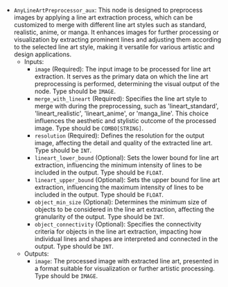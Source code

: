 - `AnyLineArtPreprocessor_aux`: This node is designed to preprocess images by applying a line art extraction process, which can be customized to merge with different line art styles such as standard, realistic, anime, or manga. It enhances images for further processing or visualization by extracting prominent lines and adjusting them according to the selected line art style, making it versatile for various artistic and design applications.
    - Inputs:
        - `image` (Required): The input image to be processed for line art extraction. It serves as the primary data on which the line art preprocessing is performed, determining the visual output of the node. Type should be `IMAGE`.
        - `merge_with_lineart` (Required): Specifies the line art style to merge with during the preprocessing, such as 'lineart_standard', 'lineart_realistic', 'lineart_anime', or 'manga_line'. This choice influences the aesthetic and stylistic outcome of the processed image. Type should be `COMBO[STRING]`.
        - `resolution` (Required): Defines the resolution for the output image, affecting the detail and quality of the extracted line art. Type should be `INT`.
        - `lineart_lower_bound` (Optional): Sets the lower bound for line art extraction, influencing the minimum intensity of lines to be included in the output. Type should be `FLOAT`.
        - `lineart_upper_bound` (Optional): Sets the upper bound for line art extraction, influencing the maximum intensity of lines to be included in the output. Type should be `FLOAT`.
        - `object_min_size` (Optional): Determines the minimum size of objects to be considered in the line art extraction, affecting the granularity of the output. Type should be `INT`.
        - `object_connectivity` (Optional): Specifies the connectivity criteria for objects in the line art extraction, impacting how individual lines and shapes are interpreted and connected in the output. Type should be `INT`.
    - Outputs:
        - `image`: The processed image with extracted line art, presented in a format suitable for visualization or further artistic processing. Type should be `IMAGE`.
